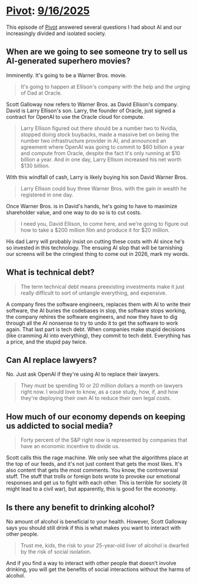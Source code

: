 # [Pivot](https://podcastindex.org/podcast/174725): [9/16/2025](https://writecomments.com/transcripts/?md5=120adafcd19591f1e8d1f9fc2eece2d2)

This episode of [Pivot] answered several questions I had about AI and our increasingly divided and isolated society.

[Pivot]: ../../../series/pivot.md

## When are we going to see someone try to sell us AI-generated superhero movies?

Imminently. It's going to be a Warner Bros. movie.

> It's going to happen at Ellison's company with the help and the urging of Dad at Oracle.

Scott Galloway now refers to Warner Bros. as David Ellison's company. David is Larry Ellison's son. Larry, the founder of Oracle, just signed a contract for OpenAI to use the Oracle cloud for compute.

> Larry Ellison figured out there should be a number two to Nvidia, stopped doing stock buybacks, made a massive bet on being the number two infrastructure provider in AI, and announced an agreement where OpenAI was going to commit to $60 billion a year and compute from Oracle, despite the fact it's only running at $10 billion a year. And in one day, Larry Ellison increased his net worth $130 billion.

With this windfall of cash, Larry is likely buying his son David Warner Bros.

> Larry Ellison could buy three Warner Bros. with the gain in wealth he registered in one day.

Once Warner Bros. is in David's hands, he's going to have to maximize shareholder value, and one way to do so is to cut costs.

> I need you, David Ellison, to come here, and we're going to figure out how to take a $200 million film and produce it for $20 million.

His dad Larry will probably insist on cutting these costs with AI since he's so invested in this technology. The ensuing AI slop that will be tarnishing our screens will be the cringiest thing to come out in 2026, mark my words. 

## What is technical debt?

> The term technical debt means preexisting investments make it just really difficult to sort of untangle everything, and expensive.

A company fires the software engineers, replaces them with AI to write their software, the AI buries the codebases in slop, the software stops working, the company rehires the software engineers, and now they have to dig through all the AI nonsense to try to undo it to get the software to work again. That last part is tech debt. When companies make stupid decisions (like cramming AI into everything), they commit to tech debt. Everything has a price, and the stupid pay twice.

## Can AI replace lawyers?

No. Just ask OpenAI if they're using AI to replace their lawyers.

> They must be spending 10 or 20 million dollars a month on lawyers right now. I would love to know, as a case study, how, if, and how they're deploying their own AI to reduce their own legal costs.

## How much of our economy depends on keeping us addicted to social media?

> Forty percent of the S&P right now is represented by companies that have an economic incentive to divide us.

Scott calls this the rage machine. We only see what the algorithms place at the top of our feeds, and it's not just content that gets the most likes. It's also content that gets the most comments. You know, the controversial stuff. The stuff that trolls or foreign bots wrote to provoke our emotional responses and get us to fight with each other. This is terrible for society (it might lead to a civil war), but apparently, this is good for the economy.

## Is there any benefit to drinking alcohol? 

No amount of alcohol is beneficial to your health. However, Scott Galloway says you should still drink if this is what makes you want to interact with other people.

> Trust me, kids, the risk to your 25-year-old liver of alcohol is dwarfed by the risk of social isolation.

And if you find a way to interact with other people that doesn't involve drinking, you will get the benefits of social interactions without the harms of alcohol.
